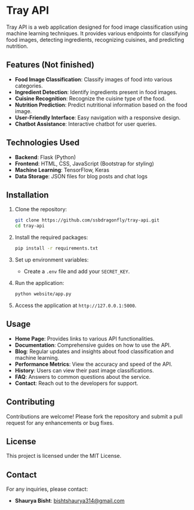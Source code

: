 # Tray API

Tray API is a web application designed for food image classification using machine learning techniques. It provides various endpoints for classifying food images, detecting ingredients, recognizing cuisines, and predicting nutrition.

## Features (Not finished)

- **Food Image Classification**: Classify images of food into various categories.
- **Ingredient Detection**: Identify ingredients present in food images.
- **Cuisine Recognition**: Recognize the cuisine type of the food.
- **Nutrition Prediction**: Predict nutritional information based on the food image.
- **User-Friendly Interface**: Easy navigation with a responsive design.
- **Chatbot Assistance**: Interactive chatbot for user queries.

## Technologies Used

- **Backend**: Flask (Python)
- **Frontend**: HTML, CSS, JavaScript (Bootstrap for styling)
- **Machine Learning**: TensorFlow, Keras
- **Data Storage**: JSON files for blog posts and chat logs

## Installation

1. Clone the repository:
   ```bash
   git clone https://github.com/ssbdragonfly/tray-api.git
   cd tray-api
   ```

2. Install the required packages:
   ```bash
   pip install -r requirements.txt
   ```

3. Set up environment variables:
   - Create a `.env` file and add your `SECRET_KEY`.

4. Run the application:
   ```bash
   python website/app.py
   ```

5. Access the application at `http://127.0.0.1:5000`.

## Usage

- **Home Page**: Provides links to various API functionalities.
- **Documentation**: Comprehensive guides on how to use the API.
- **Blog**: Regular updates and insights about food classification and machine learning.
- **Performance Metrics**: View the accuracy and speed of the API.
- **History**: Users can view their past image classifications.
- **FAQ**: Answers to common questions about the service.
- **Contact**: Reach out to the developers for support.

## Contributing

Contributions are welcome! Please fork the repository and submit a pull request for any enhancements or bug fixes.

## License

This project is licensed under the MIT License.

## Contact

For any inquiries, please contact:
- **Shaurya Bisht**: bishtshaurya314@gmail.com
